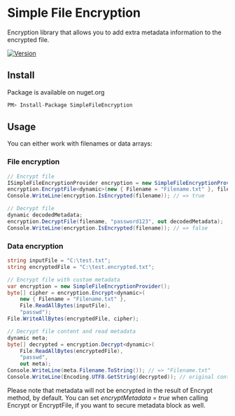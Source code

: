 # Simple File Encryption #
Encryption library that allows you to add extra metadata information to the encrypted file.

[![Version](https://img.shields.io/nuget/v/SimpleFileEncryption.svg)](https://www.nuget.org/packages/SimpleFileEncryption)

## Install ##
Package is available on nuget.org
```csharp
PM> Install-Package SimpleFileEncryption
```

## Usage ##
You can either work with filenames or data arrays:

### File encryption ###

```csharp
// Encrypt file
ISimpleFileEncryptionProvider encryption = new SimpleFileEncryptionProvider();
encryption.EncryptFile<dynamic>(new { Filename = "Filename.txt" }, filename, "password123");
Console.WriteLine(encryption.IsEncrypted(filename)); // => true

// Decrypt file
dynamic decodedMetadata;
encryption.DecryptFile(filename, "password123", out decodedMetadata);
Console.WriteLine(encryption.IsEncrypted(filename)); // => false
```

### Data encryption ###



```csharp
string inputFile = "C:\test.txt";
string encryptedFile = "C:\test.encrypted.txt";

// Encrypt file with custom metadata
var encryption = new SimpleFileEncryptionProvider();
byte[] cipher = encryption.Encrypt<dynamic>(
    new { Filename = "Filename.txt" }, 
    File.ReadAllBytes(inputFile), 
    "passwd");
File.WriteAllBytes(encryptedFile, cipher);

// Decrypt file content and read metadata
dynamic meta;
byte[] decrypted = encryption.Decrypt<dynamic>(
    File.ReadAllBytes(encryptedFile), 
    "passwd",
    out meta); 
Console.WriteLine(meta.Filename.ToString()); // => "Filename.txt"
Console.WriteLine(Encoding.UTF8.GetString(decrypted)); // original content of test.txt
```

Please note that metadata will not be encrypted in the result of Encrypt method, by default. You can set *encryptMetadata = true* when calling Encrypt or EncryptFile, if you want to secure metadata block as well.
